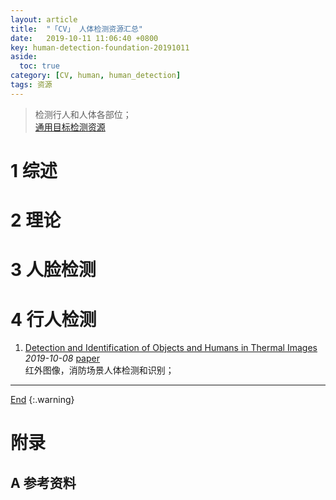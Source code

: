 ```yaml
---
layout: article
title:  "「CV」 人体检测资源汇总"
date:   2019-10-11 11:06:40 +0800
key: human-detection-foundation-20191011
aside:
  toc: true
category: [CV, human, human_detection]
tags: 资源
---
```

<span id='head'></span>  
>检测行人和人体各部位；       
[通用目标检测资源](/cv/detection/2019/05/10/foundation.html)      

<!--more-->

# 1 综述  
# 2 理论

# 3 人脸检测

# 4 行人检测
1. [Detection and Identification of Objects and Humans in Thermal Images](http://cn.arxiv.org/abs/1910.03617)    
*2019-10-08* [paper](https://arxiv.org/abs/1910.03617)    
红外图像，消防场景人体检测和识别；   


-------------------  
[End](#head)
{:.warning}  


# 附录
## A 参考资料
